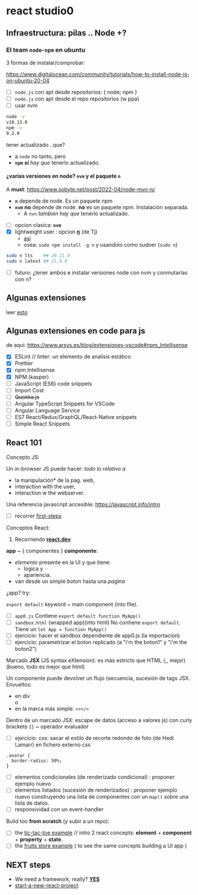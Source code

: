 # react studio0

## Infraestructura: pilas .. Node +?

### El team `node`-`npm` en ubuntu

3 formas de instalar/comprobar:

<https://www.digitalocean.com/community/tutorials/how-to-install-node-js-on-ubuntu-20-04>

- [ ] `node.js` con apt desde repositorios: { node; npm }
- [ ] `node.js` con apt desde el repo repositorios (w ppa)
- [ ] usar nvm

```bash
node -v
v18.13.0
npm -v
9.2.0
```

tener actualizado ..que?

- a `node` no tanto, pero
- **`npm`** ***si*** *hay que* tenerlo actualizado.

#### ¿varias versiones en node? `nvm` y el paquete `n`

A **must**: <https://www.sobyte.net/post/2022-04/node-mvn-n/>

- **`n`** depende de node. Es un paquete npm
- **`nvm`** **no** depende de node. **no** es un paquete npm. Instalación separada.
  - A `nvn` *también hay que* tenerlo actualizado.

- [ ] opcion clasica: **`nvm`**
- [x] lightweight user : opcion **[n](https://github.com/tj/n)** (de Tj)
  - [asi](https://github.com/tj/n?tab=readme-ov-file#installation)
  - osea: `sudo npm install -g n` y usandolo como sudoer (`sudo n`)

```bash
sudo n lts    ## 20.11.0
sudo n latest ## 21.6.0
```

- [ ] futuro: ¿tener ambos e instalar versiones node con nvm y conmutarlas con n?

## Algunas extensiones

leer [esto](https://www.freecodecamp.org/espanol/news/que-es-linting-y-eslint/)

## Algunas extensiones en code para js

de aqui: <https://www.arsys.es/blog/extensiones-vscode#npm_Intellisense>

- [x] ESLint // linter: un elemento de analisis estático.
- [x] Prettier
- [x] npm Intellisense
- [x] NPM (kasper)
- [ ] JavaScript (ES6) code snippets
- [ ] Import Cost
- [ ] ~~Quokka.js~~
- [ ] Angular TypeScript Snippets for VSCode
- [ ] Angular Language Service
- [ ] ES7 React/Redux/GraphQL/React-Native snippets
- [ ] Simple React Snippets

## React 101

Concepto JS:

Un in-browser JS puede hacer: *todo lo relativo a*

- la manipulación* de la pag. web,
- interaction with the user,
- interaction w the webserver.

Una referencia javascript accesible: <https://javascript.info/intro>

- [ ] recorrer [first-steps](https://javascript.info/first-steps)

Conceptos React:

1. Recorriendo [**react.dev**](https://react.dev/learn)

**app** ~ { componentes }
**componente**:

- *elemento* presente en la UI y que tiene:
  - logica y
  - apariencia.
- van desde un simple *boton* hasta una *pagina*

¿app? try:

`export default` keyword ~ main component (into file).

- [ ] `app0.js` Contiene `export default function MyApp()`
- [ ] `sandbox.html` (wrapped app)(into html) No contiene `export default`. Tiene un `let App = function MyApp()`
- [ ] ejercicio: hacer el sandbox dependiente de app0.js (la importacion)
- [ ] ejercicio: parametrizar el boton replicado (a "i'm the boton1" y "i'm the boton2")

Marcado **JSX** (JS syntax eXtension): es más estricto que HTML (,, mejor)(bueno, todo es mejor que html)

Un componente puede devolver un flujo (secuencia, sucesión de tags JSX. Envueltos:

- en div <div></div>o
- en la marca más simple: `<></>`
  
Dentro de un marcado JSX: escape de datos (acceso a valores js) con curly brackets `{}` ~ operador evaluador

- [ ] ejercicio: css: sacar el estilo de recorte redondo de foto (de Hedi Lamarr) en fichero externo css

```css:
.avatar {
  border-radius: 50%;
}
```

- [ ] elementos condicionales (de renderizado condicional) : proponer ejemplo nuevo
- [ ] elementos listados (sucesión de renderizados) : proponer ejemplo nuevo construyendo una lista de componentes con un `map()` sobre una lista de datos.
- [ ] responsividad con un event-handler

Build too **from scratch** (y subir a un repo):
- [ ] the [tic-tac-toe example](https://react.dev/learn/tutorial-tic-tac-toe) // intro 2 react concepts: **element** + **component** + **property** + **state**. 
- [ ] the [fruits store example](https://react.dev/learn/thinking-in-react) ( to see the same concepts building a UI app )
  
## NEXT steps

- We need a framework, really? [**YES**](https://react.dev/learn/start-a-new-react-project#can-i-use-react-without-a-framework)
- [start-a-new-react-project](https://react.dev/learn/start-a-new-react-project)





